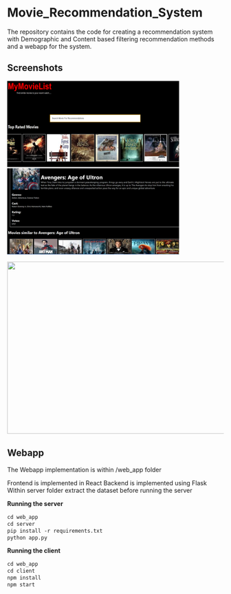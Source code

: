 # Movie_Recommendation_System
The repository contains the code for creating a recommendation system with Demographic and Content based filtering recommendation methods and a webapp for the system.

## Screenshots

<p align="left">
 <img src="./resources/screenshot-1.png" height=200 width=400>
 &nbsp;&nbsp;&nbsp;&nbsp;
<img src="./resources/screenshot-2.png" height=200 width=400>
</p> 

<img src="./resources/webapp-recording.gif" height=400 width=600>

## Webapp

The Webapp implementation is within /web_app folder

Frontend is implemented in React 
Backend is implemented using Flask
  Within server folder extract the dataset before running the server
  
  
  
<b>Running the server</b>

```
cd web_app
cd server
pip install -r requirements.txt
python app.py

```


<b>Running the client</b>


```
cd web_app
cd client
npm install
npm start

```

